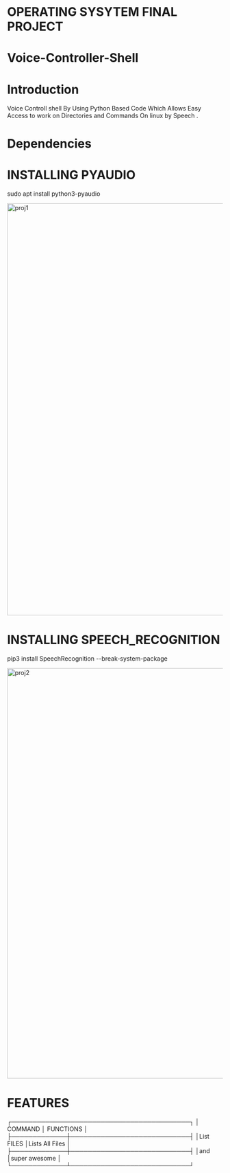 # OPERATING SYSYTEM FINAL PROJECT
# Voice-Controller-Shell
# Introduction
Voice Controll shell By Using Python Based Code Which Allows Easy Access to work on Directories and Commands On linux by Speech .
# Dependencies

# INSTALLING PYAUDIO

sudo apt install python3-pyaudio

<img width="960" alt="proj1" src="https://user-images.githubusercontent.com/110839535/236692044-d7d62474-c251-4888-9b0e-0b64e19236f7.PNG">

# INSTALLING SPEECH_RECOGNITION

pip3 install SpeechRecognition --break-system-package

<img width="956" alt="proj2" src="https://user-images.githubusercontent.com/110839535/236692106-fc6a8eb8-b130-447c-8176-323b847d059b.PNG">

# FEATURES
┌──────────────────────────────────────────┐
│  COMMAND    │      FUNCTIONS             │
├─────────────┼────────────────────────────┤
│List FILES   │Lists All Files             │
├─────────────┼────────────────────────────┤
│and          │super awesome               │
└─────────────┴────────────────────────────┘
